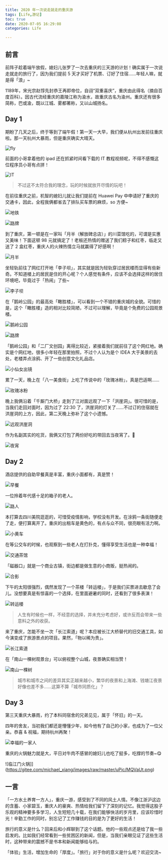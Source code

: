 ```yaml
---
title: 2020 年一次说走就走的重庆游
tags: [Life,游记]
toc: true
date: 2020-07-05 16:29:08
categories: Life

---
```


## 前言

前阵子趁着端午放假，媳妇儿张罗了一次去重庆的三天游的计划！确实属于一次说走就走的旅行了，因为我们提前 5 天才买好了机票、订好了住宿……年轻人嘛，就是得「浪」~

1189年，宋光宗赵惇先封恭王再即帝位，自诩“双重喜庆”，重庆由此得名（摘自百度百科）。因古代流经重庆的嘉陵江称为渝水，故重庆古名为渝州。重庆还有很多简称，巴或渝，既以江城、雾都著称，又以山城扬名。

<!-- more -->

## Day 1

期盼了几天之后，终于等到了端午假！第一天一大早，我们便从杭州出发前往重庆啦。那一天杭州大暴雨，但是重庆确实大晴天。

![fly](https://gitee.com/michael_xiang/images/raw/master/uPic/RL3xCV.png)

前面的小哥拿着他的 ipad 还在抓紧时间看下载的 IT 教程视频呢，不得不感慨这位程序员小哥有点拼！

![IT](https://gitee.com/michael_xiang/images/raw/master/uPic/KNJ7cm.png)

> 不过这不太符合我的理念，玩的时候就放开尽情的玩吧！

在前往重庆之前，机智的媳妇儿就让我们提前在 Huawei Pay 中申请好了重庆的交通卡，因此，全程我俩都省去了排队买车票的麻烦，so 方便~

![地铁](https://gitee.com/michael_xiang/images/raw/master/uPic/YTFBJp.png)

![路牌](https://gitee.com/michael_xiang/images/raw/master/uPic/yvhOcw.png)

到了重庆，第一顿是在一家叫「月半（解放碑总店）」的川菜馆吃的，可谓是实惠又美味！下面这顿 98 元就搞定了！老板还热情的赠送了我们粽子和红枣，临走又送了 2 盒红枣，重庆人的火辣热情立马就赢得了好感啊！

![月半](https://gitee.com/michael_xiang/images/raw/master/uPic/MoMAKU.png)

坐轻轨前往了网红打开地「李子坝」，其实就是因为轻轨穿过居民楼而显得有些新奇。不知道楼上的居民是住的开心呢？个人感觉有条件，应该不会选择这样的居住环境吧，毕竟过于「热闹」了些~

![李子坝](https://gitee.com/michael_xiang/images/raw/master/uPic/iWGEwe.png)

在「鹅岭公园」的最高处「瞰胜楼」，可以看到一个不错的重庆城的全貌。可惜的是，这个「瞰胜楼」造的相对比较简陋，不过可以理解，毕竟是个免费的公园观景楼。

![鹅岭公园](https://gitee.com/michael_xiang/images/raw/master/uPic/kIaOhg.png)

![路牌](https://gitee.com/michael_xiang/images/raw/master/uPic/YgIi8o.png)

「鹅岭公园」和「二厂文创园」离得比较近，紧接着我们就前往了这个网红地。确实是个网红地，很多小年轻在那里拍照，不过个人认为是个 IDEA 大于美景的去处，老楼弄点涂鸦、开了一些创意文化礼品店。

![小仙女出镜](https://gitee.com/michael_xiang/images/raw/master/uPic/pu131A.png)

累了一天，晚上在「八一美食街」上吃了传说中的「玫瑰冰粉」，真是巴适啊……

![玫瑰冰粉](https://gitee.com/michael_xiang/images/raw/master/uPic/6NI7je.png)

晚上我俩沿着「千厮门大桥」走到了江对面远观了一下「洪崖洞」。很可惜的是，当我们走回对面时，因为过了 22:30 了，洪崖洞的灯关了……不过订的住宿就在洪崖洞的上方，因此，第二天晚上弥补了这个小遗憾。

![远观洪崖洞](https://gitee.com/michael_xiang/images/raw/master/uPic/ArRbFp.png)

作为名副其实的吃货，我俩又打包了两份好吃的带回去当夜宵了。🤣

![夜宵](https://gitee.com/michael_xiang/images/raw/master/uPic/jrySOT.png)

## Day 2

酒店提供的自助早餐真是丰富，重庆小面都有，真是赞！

![早餐](https://gitee.com/michael_xiang/images/raw/master/uPic/ktYDmn.png)

一位拎着年代感十足的箱子的老人。

![路人](https://gitee.com/michael_xiang/images/raw/master/uPic/apzhYs.png)

本打算去四川美院逛逛的，可惜受疫情影响，学校没有开发。在涂鸦一条街随便走了走，便打算离开了。重庆的出租车是黄色的，有点与众不同，很亮眼有活力啊。

![小黄车](https://gitee.com/michael_xiang/images/raw/master/uPic/KzUeI9.png)

在等公交车的时候，也观察到一些老人在打扑克，懂得享受生活也是一种幸福！

![交通茶馆](https://gitee.com/michael_xiang/images/raw/master/uPic/iVj6Ev.png)

「磁器口」就是一个商业古镇，街边都是做生意的小商贩，挺热闹的。

![合影](https://gitee.com/michael_xiang/images/raw/master/uPic/dxAKB5.png)

下午的太阳很强烈，偶然发现了一个茶楼「转运楼」，于是我们买票进去歇息了会儿。没想要真是有惊喜的一个选择，在里面避暑的同时，还看到了很多表演！

![转运楼](https://gitee.com/michael_xiang/images/raw/master/uPic/Kn3f9Q.png)

> 人生有时候也一样，不经意的选择，并未充分考虑好，或许反而会带来一些意料之外的收获。

来了重庆，怎能不坐一次「长江索道」呢？本应被长江大桥替代的旧交通工具，如今演变成了旅游景点的项目。果然，「物以稀为贵」。

![长江索道](https://gitee.com/michael_xiang/images/raw/master/uPic/achdk9.png)

在「南山一棵树观景台」可以俯视整个山城，夜景确实相当赞！

![南山一棵树](https://gitee.com/michael_xiang/images/raw/master/uPic/DCqeYu.png)

> 城市和城市之间的差异其实正越来越小，繁华的夜景和上海滩、钱塘江夜景好像也差不多……这算不算「城市同质化」？

## Day 3

第三天重庆大暴雨，约了本科同宿舍的兄弟见见，属于「怀旧」的一天。

四年的舍友，当初我们都还是懵懂少年，如今他有了自己的小家，也成为了一位父亲。恭喜 & 祝福，期待杭州再聚！

![幸福的一家人](https://gitee.com/michael_xiang/images/raw/master/uPic/aO9xIO.png)

重庆的火锅魅力就是大，平日对牛肉不感冒的媳妇儿也吃了挺多，吃撑的节奏~😋

![临江门火锅]](https://gitee.com/michael_xiang/images/raw/master/uPic/MQVaUt.png)

## 一言

「一方水土养育一方人」，重庆一游，感受到了不同的风土人情。不像江浙沪这边的含蓄、小家碧玉，重庆人的豪爽、热情给我们留下了深刻的记忆。我觉得这股子乐观的精神要多多学习，人生短短几十载，在我们能够快活的岁月里，应该珍惜时光！辛勤工作的同时，别忘记了工作赚钱的目的是为了更好的生活！

旅行的意义是什么？回来后和小辉聊到了这个话题。他的一些观点还是给了我一些启发的。比如我们经常看到一些贫困区的新闻，但是，当我们亲眼见证了这些生活时，这种带来的震撼不是书本和新闻能够给与的。

「体验」生活，增加生命的「厚度」。「旅行」对于你的意义是什么呢？欢迎交流~